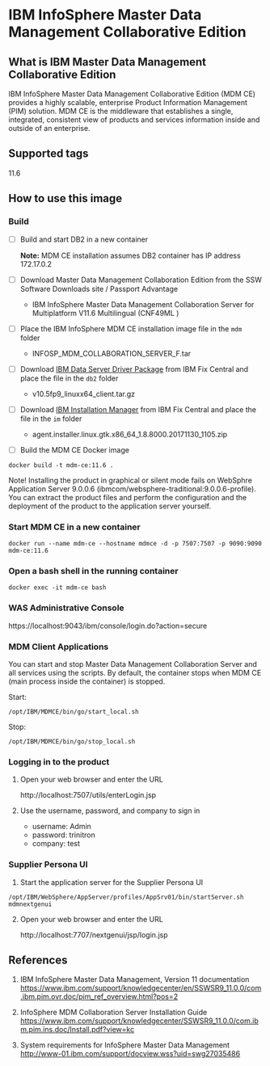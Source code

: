 # IBM InfoSphere Master Data Management Collaborative Edition

## What is IBM Master Data Management Collaborative Edition

IBM InfoSphere Master Data Management Collaborative Edition (MDM CE) provides a highly scalable, enterprise Product Information Management (PIM) solution. MDM CE is the middleware that establishes a single, integrated, consistent view of products and services information inside and outside of an enterprise.

## Supported tags

11.6

## How to use this image

### Build

- [ ] Build and start DB2 in a new container

	**Note:** MDM CE installation assumes DB2 container has IP address 172.17.0.2

- [ ] Download Master Data Management Collaboration Edition from the SSW Software Downloads site / Passport Advantage

	* IBM InfoSphere Master Data Management Collaboration Server for Multiplatform V11.6 Multilingual (CNF49ML )
	<!--
	* IBM InfoSphere Master Data Management Collaborative Edition V11.0 Multiplatform Multilingual eAssembly (CRMY3ML)
	-->
	
- [ ] Place the IBM InfoSphere MDM CE installation image file in the ```mdm``` folder

	* INFOSP_MDM_COLLABORATION_SERVER_F.tar
	<!--
	* MDM_COLLAB_ED_V11.0.tar.gz
	-->

- [ ] Download [IBM Data Server Driver Package](http://www-01.ibm.com/support/docview.wss?uid=swg27016878) from IBM Fix Central and place the file in the ```db2``` folder

	* v10.5fp9_linuxx64_client.tar.gz

- [ ] Download [IBM Installation Manager](https://www-945.ibm.com/support/fixcentral/swg/selectFixes?parent=ibm%2FRational&product=ibm/Rational/IBM+Installation+Manager&release=1.8.7.1&platform=Linux&function=all) from IBM Fix Central and place the file in the ```im``` folder

	* agent.installer.linux.gtk.x86_64_1.8.8000.20171130_1105.zip

- [ ] Build the MDM CE Docker image

```
docker build -t mdm-ce:11.6 .
```
<!--
docker build -t mdm-ce:11.0 .
-->

Note! Installing the product in graphical or silent mode fails on WebSphre Application Server 9.0.0.6 (ibmcom/websphere-traditional:9.0.0.6-profile). You can extract the product files and perform the configuration and the deployment of the product to the application server yourself.


### Start MDM CE in a new container

```
docker run --name mdm-ce --hostname mdmce -d -p 7507:7507 -p 9090:9090 mdm-ce:11.6
```

<!--
docker run --name mdm-ce --hostname mdmce -d -p 7507:7507 -p 9090:9090 -p 9043:9043 -p 9443:9443 mdm-ce:11.6
xhost + 192.168.8.118
docker run --name mdm-ce --hostname mdmce -e DISPLAY=192.168.8.118:0 -it -p 7507:7507 -p 7707:7707 -p 9090:9090 -p 9043:9043 -p 9443:9443 -v $(pwd):/share mdm-ce:11.6 bash

docker run --name mdm-ce --hostname mdmce -e DISPLAY=9.183.71.231:0 -it -p 7507:7507 -p 7707:7707 -p 9090:9090 -p 9043:9043 -p 9443:9443 -v $(pwd):/share mdm-ce:11.6 bash

https://localhost:9043/ibm/console/login.do

Installation of InfoSphere MDM v11.3 with WebSphere Application Server v8.5.5.12 fails when using IBM Installation Manager GUI mode
http://www-01.ibm.com/support/docview.wss?uid=swg22009546

ERROR: Error during "install" phase:
  ERROR: com.ibm.websphere.management.configservice.ConfigService

  java.lang.NoClassDefFoundError: com.ibm.websphere.management.configservice.ConfigService
  
-->

### Open a bash shell in the running container

```
docker exec -it mdm-ce bash
```

### WAS Administrative Console

https://localhost:9043/ibm/console/login.do?action=secure

### MDM Client Applications

You can start and stop Master Data Management Collaboration Server and all services using the scripts. By default, the container stops when MDM CE (main process inside the container) is stopped.

Start:
```
/opt/IBM/MDMCE/bin/go/start_local.sh
```
Stop:
```
/opt/IBM/MDMCE/bin/go/stop_local.sh
```

### Logging in to the product

1. Open your web browser and enter the URL
	
	http://localhost:7507/utils/enterLogin.jsp

2. Use the username, password, and company to sign in

	* username: Admin
	* password: trinitron
	* company: test

### Supplier Persona UI

1. Start the application server for the Supplier Persona UI

```
/opt/IBM/WebSphere/AppServer/profiles/AppSrv01/bin/startServer.sh mdmnextgenui
```

2. Open your web browser and enter the URL
	
	http://localhost:7707/nextgenui/jsp/login.jsp
	
## References

1. IBM InfoSphere Master Data Management, Version 11 documentation
   https://www.ibm.com/support/knowledgecenter/en/SSWSR9_11.0.0/com.ibm.pim.ovr.doc/pim_ref_overview.html?pos=2

2. InfoSphere MDM Collaboration Server Installation Guide
   https://www.ibm.com/support/knowledgecenter/SSWSR9_11.0.0/com.ibm.pim.ins.doc/Install.pdf?view=kc

3. System requirements for InfoSphere Master Data Management
   http://www-01.ibm.com/support/docview.wss?uid=swg27035486
